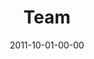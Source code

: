 ---
layout: message
category: message
series: "Everyday Friends"
title: "Team"
date: 2011-10-01-00-00
message_id: 694
program: "http://s3.amazonaws.com/crossroads-media/media/legacy/documents/10_01-02_11Program.pdf"
description: "Chuck Mingo talks about how great friendships mirror great teams."
video: "https://s3.amazonaws.com/crossroadsvideomessages/everydayfriends_04.mp4"
video-duration: "36:05"
video-image: "http://s3.amazonaws.com/crossroads-media/images/legacy/content/everydayfriendsstill_04.jpg"
audio: "http://s3.amazonaws.com/crossroads-media/media/legacy/mp3/everydayfriends_04.mp3"
audio-duration: "36:01"
flag: "N"
---